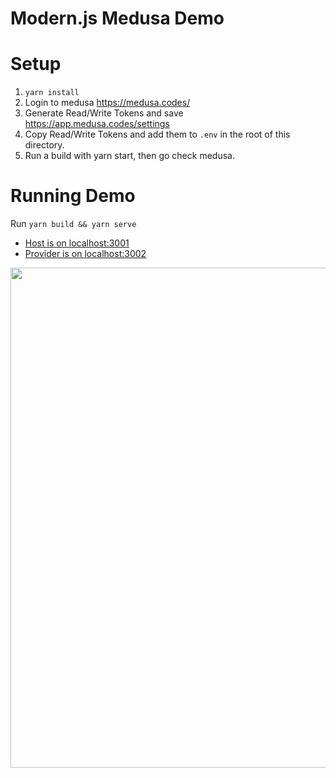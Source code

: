 # Modern.js Medusa Demo

# Setup

1. `yarn install`
2. Login to medusa https://medusa.codes/
3. Generate Read/Write Tokens and save https://app.medusa.codes/settings
4. Copy Read/Write Tokens and add them to `.env` in the root of this directory.
5. Run a build with yarn start, then go check medusa.

# Running Demo

Run `yarn build && yarn serve`

- [Host is on localhost:3001](http://localhost:3001/)
- [Provider is on localhost:3002](http://localhost:3002/)

<img src="https://sf16-sg.tiktokcdn.com/obj/eden-sg/shloeh7nuhonuhog/medusa.jpeg" width="800"/>